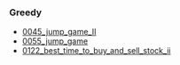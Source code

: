 ### Greedy
- [0045_jump_game_II](../src/0045_jump_game_II.cpp)
- [0055_jump_game](../src/0055_jump_game.cpp)
- [0122_best_time_to_buy_and_sell_stock_ii](../src/0122_best_time_to_buy_and_sell_stock_ii.cpp)